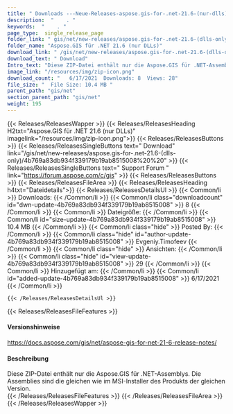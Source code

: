 ```yaml
---
title: " Downloads ---Neue-Releases-aspose.gis-for-.net-21.6-(nur-dlls) . "
description:  "    . " 
keywords:  "    . " 
page_type:  single_release_page
folder_link: " gis/net/new-releases/aspose.gis-for-.net-21.6-(dlls-only)/"
folder_name: "Aspose.GIS für .NET 21.6 (nur DLLs)"
download_link: " /gis/net/new-releases/aspose.gis-for-.net-21.6-(dlls-only)/4b769a83db934f339179b19ab8515008"
download_text: " Download"
Intro_text: "Diese ZIP-Datei enthält nur die Aspose.GIS für .NET-Assemblys. Die Versammlungen ..."
image_link: "/resources/img/zip-icon.png"
download_count: "   6/17/2021  Downloads: 8  Views: 28"
file_size: "  File Size: 10.4 MB "
parent_path: "gis/net"
section_parent_path: "gis/net"
weight: 195
---
```


{{< Releases/ReleasesWapper >}}
  {{< Releases/ReleasesHeading H2txt="Aspose.GIS für .NET 21.6 (nur DLLs)" imagelink="/resources/img/zip-icon.png">}}
  {{< Releases/ReleasesButtons >}}
    {{< Releases/ReleasesSingleButtons text=" Download" link="/gis/net/new-releases/aspose.gis-for-.net-21.6-(dlls-only)/4b769a83db934f339179b19ab8515008%20%20" >}}
    {{< Releases/ReleasesSingleButtons text=" Support Forum " link="https://forum.aspose.com/c/gis" >}}
  {{< Releases/ReleasesButtons >}}
  {{< Releases/ReleasesFileArea >}}
    {{< Releases/ReleasesHeading h4txt="Dateidetails">}}
    {{< Releases/ReleasesDetailsUl >}}
            {{< Common/li >}} Downloads: {{< /Common/li >}}
      {{< Common/li class="downloadcount" id="dwn-update-4b769a83db934f339179b19ab8515008" >}} 8 {{< /Common/li >}}
      {{< Common/li >}} Dateigröße: {{< /Common/li >}}
      {{< Common/li id="size-update-4b769a83db934f339179b19ab8515008" >}} 10.4 MB {{< /Common/li >}} 
      {{< Common/li  class="hide" >}} Posted By: {{< /Common/li >}} 
      {{< Common/li class="hide" id="author-update-4b769a83db934f339179b19ab8515008" >}} Evgeniy.Timofeev {{< /Common/li >}}
      {{< Common/li class="hide" >}} Ansichten: {{< /Common/li >}}
      {{< Common/li class="hide" id="view-update-4b769a83db934f339179b19ab8515008" >}} 29 {{< /Common/li >}}
      {{< Common/li >}} Hinzugefügt am: {{< /Common/li >}}
      {{< Common/li id="added-update-4b769a83db934f339179b19ab8515008" >}} 6/17/2021 {{< /Common/li >}} 

    {{< /Releases/ReleasesDetailsUl >}}

  {{< Releases/ReleasesFileFeatures >}}
      <h4>Versionshinweise</h4><div> <a href="https://docs.aspose.com/gis/net/aspose-gis-for-net-21-6-release-notes/">https://docs.aspose.com/gis/net/aspose-gis-for-net-21-6-release-notes/</a></div><h4> Beschreibung</h4><div class="HTMLDescription"> Diese ZIP-Datei enthält nur die Aspose.GIS für .NET-Assemblys. Die Assemblies sind die gleichen wie im MSI-Installer des Produkts der gleichen Version.</div>
  {{< /Releases/ReleasesFileFeatures >}}
 {{< /Releases/ReleasesFileArea >}}
{{< /Releases/ReleasesWapper >}}




